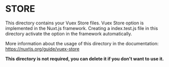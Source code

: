 # STORE

This directory contains your Vuex Store files.
Vuex Store option is implemented in the Nuxt.js framework.
Creating a index.test.js file in this directory activate the option in the framework automatically.

More information about the usage of this directory in the documentation:
https://nuxtjs.org/guide/vuex-store

**This directory is not required, you can delete it if you don't want to use it.**

